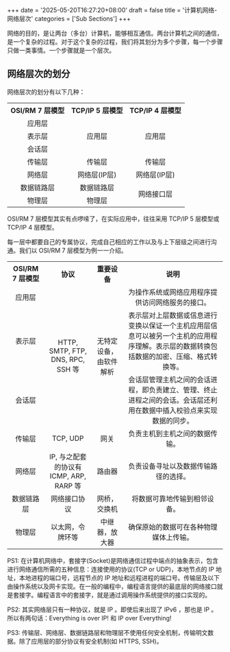 +++
date = '2025-05-20T16:27:20+08:00'
draft = false
title = '计算机网络-网络层次'
categories = ['Sub Sections']
+++

<style>
table.center tr, table.center td, table.center th {
    text-align: center;
}
</style>

网络的目的，是让两台（多台）计算机，能够相互通信。两台计算机之间的通信，是一个复杂的过程。对于这个复杂的过程，我们将其划分为多个步骤，每一个步骤只做一类事情。一个步骤就是一个层次。

## 网络层次的划分
网络层次的划分有以下几种：

<table align="center" valign="center" class="center">
    <tr>
        <th>OSI/RM 7 层模型</th>
        <th>TCP/IP 5 层模型</th>
        <th>TCP/IP 4 层模型</th>
    </tr>
    <tr>
        <td>应用层</td>
        <td rowspan="3">应用层</td>
        <td rowspan="3">应用层</td>
    </tr>
    <tr>
        <td>表示层</td>
    </tr>
    <tr>
        <td>会话层</td>
    </tr>
    <tr>
        <td>传输层</td>
        <td>传输层</td>
        <td>传输层</td>
    </tr>
    <tr>
        <td>网络层</td>
        <td>网络层(IP层)</td>
        <td>网络层(IP层)</td>
    </tr>
    <tr>
        <td>数据链路层</td>
        <td>数据链路层</td>
        <td rowspan="2">网络接口层</td>
    </tr>
    <tr>
        <td>物理层</td>
        <td>物理层</td>
    </tr>
</table>

OSI/RM 7 层模型其实有点啰嗦了，在实际应用中，往往采用 TCP/IP 5 层模型或 TCP/IP 4 层模型。

每一层中都要自己的专属协议，完成自己相应的工作以及与上下层级之间进行沟通。我们以 OSI/RM 7 层模型为例一一介绍。

<table align="center" valign="center" class="center">
    <tr>
        <th>OSI/RM 7 层模型</th>
        <th>协议</th>
        <th>重要设备</th>
        <th>说明</th>
    </tr>
    <tr>
        <td>应用层</td>
        <td rowspan="3">HTTP, SMTP, FTP, DNS, RPC, SSH 等</td>
        <td rowspan="3">无特定设备，由软件解析</td>
        <td>为操作系统或网络应用程序提供访问网络服务的接口。</td>
    </tr>
    <tr>
        <td>表示层</td>
        <td>表示层对上层数据或信息进行变换以保证一个主机应用层信息可以被另一个主机的应用程序理解。表示层的数据转换包括数据的加密、压缩、格式转换等。</td>
    </tr>
    <tr>
        <td>会话层</td>
        <td>会话层管理主机之间的会话进程，即负责建立、管理、终止进程之间的会话。会话层还利用在数据中插入校验点来实现数据的同步。</td>
    </tr>
    <tr>
        <td>传输层</td>
        <td>TCP, UDP</td>
        <td>网关</td>
        <td>负责主机到主机之间的数据传输。</td>
    </tr>
    <tr>
        <td>网络层</td>
        <td>IP, 与之配套的协议有 ICMP, ARP, RARP 等</td>
        <td>路由器</td>
        <td>负责设备寻址以及数据传输路径的选择。</td>
    </tr>
    <tr>
        <td>数据链路层</td>
        <td>网络接口协议</td>
        <td>网桥，交换机</td>
        <td>将数据可靠地传输到相邻设备。</td>
    </tr>
    <tr>
        <td>物理层</td>
        <td>以太网，令牌环等</td>
        <td>中继器，放大器</td>
        <td>确保原始的数据可在各种物理媒体上传输。</td>
    </tr>
</table>

PS1: 在计算机网络中，套接字(Socket)是网络通信过程中端点的抽象表示，包含进行网络通信所需的五种信息：连接使用的协议(TCP or UDP)，本地节点的 IP 地址，本地进程的端口号，远程节点的 IP 地址和远程进程的端口号。传输层及以下由操作系统以及网卡实现。在一般的编程中，编程语言提供的最底层的网络接口就是套接字。编程语言中的套接字，就是通过调用操作系统提供的接口实现的。

PS2: 其实网络层只有一种协议，就是 IP 。即使后来出现了 IPv6 ，那也是 IP 。所以有两句话：Everything is over IP! 和 IP over Everything!

PS3: 传输层、网络层、数据链路层和物理层不使用任何安全机制，传输明文数据。除了应用层的部分协议有安全机制(如 HTTPS, SSH)。